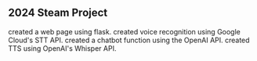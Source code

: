 ## 2024 Steam Project

created a web page using flask.
created voice recognition using Google Cloud's STT API.
created a chatbot function using the OpenAI API.
created TTS using OpenAI's Whisper API.

